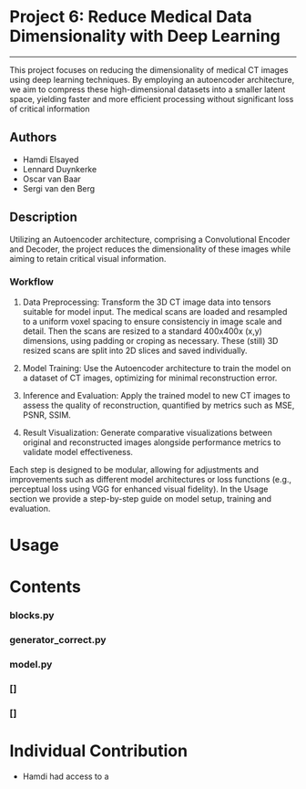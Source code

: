 # Project 6: Reduce Medical Data Dimensionality with Deep Learning
---
This project focuses on reducing the dimensionality of medical CT images using deep learning techniques. By employing an autoencoder architecture, we aim to compress these high-dimensional datasets into a smaller latent space, yielding faster and more efficient processing without significant loss of critical information

## Authors
- Hamdi Elsayed
- Lennard Duynkerke
- Oscar van Baar
- Sergi van den Berg


## Description

Utilizing an Autoencoder architecture, comprising a Convolutional Encoder and Decoder, the project reduces the dimensionality of these images while aiming to retain critical visual information.

### Workflow

1. Data Preprocessing: Transform the 3D CT image data into tensors suitable for model input. The medical scans are loaded and resampled to a uniform voxel spacing to ensure consistenciy in image scale and detail. Then the scans are resized to a standard 400x400x (x,y) dimensions, using padding or croping as necessary. These (still) 3D resized scans are split into 2D slices and saved individually.

2. Model Training: Use the Autoencoder architecture to train the model on a dataset of CT images, optimizing for minimal reconstruction error.

3. Inference and Evaluation: Apply the trained model to new CT images to assess the quality of reconstruction, quantified by metrics such as MSE, PSNR, SSIM.

4. Result Visualization: Generate comparative visualizations between original and reconstructed images alongside performance metrics to validate model effectiveness.

Each step is designed to be modular, allowing for adjustments and improvements such as different model architectures or loss functions (e.g., perceptual loss using VGG for enhanced visual fidelity). In the Usage section we provide a step-by-step guide on model setup, training and evaluation.

# Usage



# Contents


### blocks.py

### generator_correct.py


### model.py

### []

### []


# Individual Contribution
- Hamdi had access to a 
